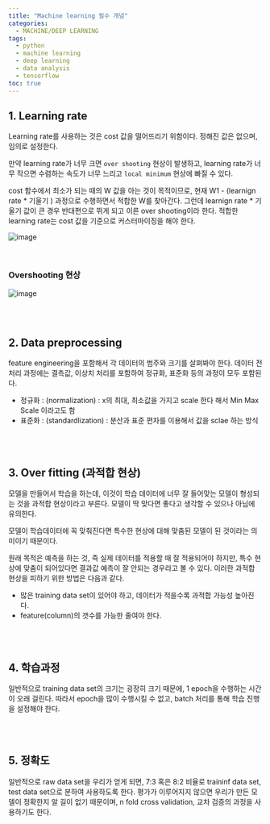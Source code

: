 ```yaml
---
title: "Machine learning 필수 개념"
categories: 
  - MACHINE/DEEP LEARNING
tags:
  - python
  - machine learning
  - deep learning
  - data analysis
  - tensorflow
toc: true
---
```


## 1. Learning rate

Learning rate를 사용하는 것은 cost 값을 떨어뜨리기 위함이다. 정해진 값은 없으며, 임의로 설정한다. 

만약 learning rate가 너무 크면 `over shooting` 현상이 발생하고, 
learning rate가 너무 작으면 수렴하는 속도가 너무 느리고 `local minimum` 현상에 빠질 수 있다. 

cost 함수에서 최소가 되는 때의 W 값을 아는 것이 목적이므로, 현재 W1 - (learnign rate \* 기울기 ) 과정으로 수행하면서 적합한 W를 찾아간다. 그런데 learnign rate * 기울기 값이 큰 경우 반대편으로 뛰게 되고 이른 over shooting이라 한다. 적합한 learning rate는 cost 값을 기준으로 커스터마이징을 해야 한다.



![image](https://user-images.githubusercontent.com/58674365/94802169-215bde00-0422-11eb-874a-5d991e5e2c69.png)

<br>

### Overshooting 현상

![image](https://user-images.githubusercontent.com/58674365/94802190-2de03680-0422-11eb-9eda-2b4edad1fb06.png)

<br><br>

## 2. Data preprocessing

feature engineering을 포함해서 각 데이터의 범주와 크기를 살펴봐야 한다. 
데이터 전처리 과정에는 결측값, 이상치 처리를 포함하여 정규화, 표준화 등의 과정이 모두 포함된다. 

- 정규화 : (normalization) : x의 최대, 최소값을 가지고 scale 한다 해서 Min Max Scale 이라고도 함
- 표준화 : (standardlization) : 분산과 표준 편차를 이용해서 값을 sclae 하는 방식

<br><br>

## 3. Over fitting (과적합 현상)

모델을 만들어서 학습을 하는데, 이것이 학습 데이터에 너무 잘 들어맞는 모델이 형성되는 것을 과적합 현상이라고 부른다. 모델이 딱 맞다면 좋다고 생각할 수 있으나 아님에 유의한다. 


모델이 학습데이터에 꼭 맞춰진다면 특수한 현상에 대해 맞춤된 모델이 된 것이라는 의미이기 때문이다.

원래 목적은 예측을 하는 것, 즉 실제 데이터를 적용할 때 잘 적용되어야 하지만, 특수 현상에 맞춤이 되어있다면 결과값 예측이 잘 안되는 경우라고 볼 수 있다. 이러한 과적합 현상을 피하기 위한 방법은 다음과 같다.  

- 많은 training data set이 있어야 하고, 데이터가 적을수록 과적합 가능성 높아진다.
- feature(column)의 갯수를 가능한 줄여야 한다.

<br><br>

## 4. 학습과정

일반적으로 training data set의 크기는 굉장히 크기 때문에, 1 epoch을 수행하는 시간이 오래 걸린다.
따라서 epoch을 많이 수행시킬 수 없고, batch 처리를 통해 학습 진행을 설정해야 한다.

<br><br>

## 5. 정확도

일반적으로 raw data set을 우리가 얻게 되면, 7:3 혹은 8:2 비율로 traininf data set, test data set으로 분하여 사용하도록 한다. 평가가 이루어지지 않으면 우리가 만든 모델이 정확한지 알 길이 없기 때문이며, n fold cross validation, 교차 검증의 과정을 사용하기도 한다.